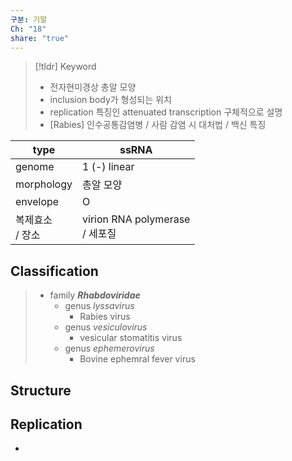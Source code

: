 ```yaml
---
구분: 기말
Ch: "18"
share: "true"
---
```


>[!tldr] Keyword
>- 전자현미경상 총알 모양
>- inclusion body가 형성되는 위치
>- replication 특징인 attenuated transcription 구체적으로 설명
>- [Rabies] 인수공통감염병 / 사람 감염 시 대처법 / 백신 특징

| type         | ssRNA                          |
| ------------ | ------------------------------ |
| genome       | 1 (-) linear                   |
| morphology   | 총알 모양                          |
| envelope     | O                              |
| 복제효소<br>/ 장소 | virion RNA polymerase<br>/ 세포질 |

## Classification
> - family ***Rhabdoviridae***
> 	- genus *lyssavirus*
> 		- Rabies virus
> 	- genus *vesiculovirus*
> 		- vesicular stomatitis virus
> 	- genus *ephemerovirus*
> 		- Bovine ephemral fever virus

## Structure

## Replication
- 